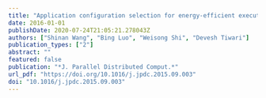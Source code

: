 ```yaml
---
title: "Application configuration selection for energy-efficient execution on multicore systems"
date: 2016-01-01
publishDate: 2020-07-24T21:05:21.278043Z
authors: ["Shinan Wang", "Bing Luo", "Weisong Shi", "Devesh Tiwari"]
publication_types: ["2"]
abstract: ""
featured: false
publication: "*J. Parallel Distributed Comput.*"
url_pdf: "https://doi.org/10.1016/j.jpdc.2015.09.003"
doi: "10.1016/j.jpdc.2015.09.003"
---
```


